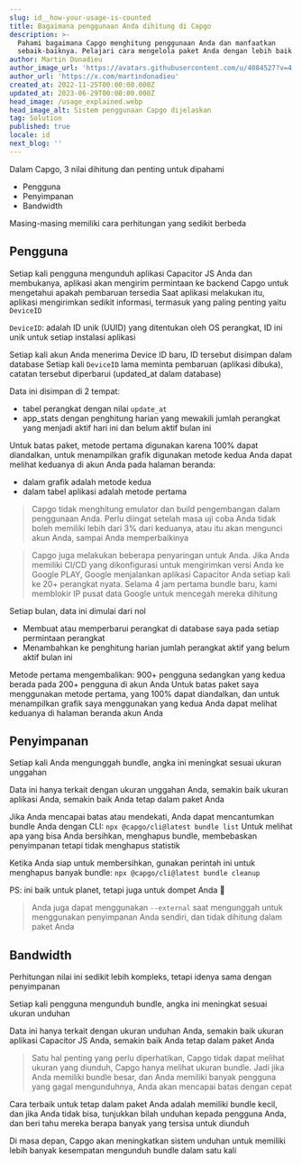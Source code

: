 ```yaml
---
slug: id__how-your-usage-is-counted
title: Bagaimana penggunaan Anda dihitung di Capgo
description: >-
  Pahami bagaimana Capgo menghitung penggunaan Anda dan manfaatkan
  sebaik-baiknya. Pelajari cara mengelola paket Anda dengan lebih baik
author: Martin Donadieu
author_image_url: 'https://avatars.githubusercontent.com/u/4084527?v=4'
author_url: 'https://x.com/martindonadieu'
created_at: 2022-11-25T00:00:00.000Z
updated_at: 2023-06-29T00:00:00.000Z
head_image: /usage_explained.webp
head_image_alt: Sistem penggunaan Capgo dijelaskan
tag: Solution
published: true
locale: id
next_blog: ''
---
```


Dalam Capgo, 3 nilai dihitung dan penting untuk dipahami
- Pengguna
- Penyimpanan
- Bandwidth

Masing-masing memiliki cara perhitungan yang sedikit berbeda

## Pengguna

Setiap kali pengguna mengunduh aplikasi Capacitor JS Anda dan membukanya, aplikasi akan mengirim permintaan ke backend Capgo untuk mengetahui apakah pembaruan tersedia
Saat aplikasi melakukan itu, aplikasi mengirimkan sedikit informasi, termasuk yang paling penting yaitu `DeviceID`

`DeviceID`: adalah ID unik (UUID) yang ditentukan oleh OS perangkat, ID ini unik untuk setiap instalasi aplikasi

Setiap kali akun Anda menerima Device ID baru, ID tersebut disimpan dalam database
Setiap kali `DeviceID` lama meminta pembaruan (aplikasi dibuka), catatan tersebut diperbarui (updated_at dalam database)

Data ini disimpan di 2 tempat:
- tabel perangkat dengan nilai `update_at`
- app_stats dengan penghitung harian yang mewakili jumlah perangkat yang menjadi aktif hari ini dan belum aktif bulan ini

Untuk batas paket, metode pertama digunakan karena 100% dapat diandalkan, untuk menampilkan grafik digunakan metode kedua
Anda dapat melihat keduanya di akun Anda pada halaman beranda:
- dalam grafik adalah metode kedua
- dalam tabel aplikasi adalah metode pertama

> Capgo tidak menghitung emulator dan build pengembangan dalam penggunaan Anda. Perlu diingat setelah masa uji coba Anda tidak boleh memiliki lebih dari 3% dari keduanya, atau itu akan mengunci akun Anda, sampai Anda memperbaikinya

> Capgo juga melakukan beberapa penyaringan untuk Anda. Jika Anda memiliki CI/CD yang dikonfigurasi untuk mengirimkan versi Anda ke Google PLAY, Google menjalankan aplikasi Capacitor Anda setiap kali ke 20+ perangkat nyata. Selama 4 jam pertama bundle baru, kami memblokir IP pusat data Google untuk mencegah mereka dihitung

Setiap bulan, data ini dimulai dari nol

- Membuat atau memperbarui perangkat di database saya pada setiap permintaan perangkat
- Menambahkan ke penghitung harian jumlah perangkat aktif yang belum aktif bulan ini

Metode pertama mengembalikan: 900+ pengguna
sedangkan yang kedua berada pada 200+ pengguna di akun Anda
Untuk batas paket saya menggunakan metode pertama, yang 100% dapat diandalkan, dan untuk menampilkan grafik saya menggunakan yang kedua
Anda dapat melihat keduanya di halaman beranda akun Anda

## Penyimpanan

Setiap kali Anda mengunggah bundle, angka ini meningkat sesuai ukuran unggahan

Data ini hanya terkait dengan ukuran unggahan Anda, semakin baik ukuran aplikasi Anda, semakin baik Anda tetap dalam paket Anda

Jika Anda mencapai batas atau mendekati, Anda dapat mencantumkan bundle Anda dengan CLI:
`npx @capgo/cli@latest bundle list`
Untuk melihat apa yang bisa Anda bersihkan, menghapus bundle, membebaskan penyimpanan tetapi tidak menghapus statistik

Ketika Anda siap untuk membersihkan, gunakan perintah ini untuk menghapus banyak bundle:
`npx @capgo/cli@latest bundle cleanup`

PS: ini baik untuk planet, tetapi juga untuk dompet Anda 💪

> Anda juga dapat menggunakan `--external` saat mengunggah untuk menggunakan penyimpanan Anda sendiri, dan tidak dihitung dalam paket Anda

## Bandwidth

Perhitungan nilai ini sedikit lebih kompleks, tetapi idenya sama dengan penyimpanan

Setiap kali pengguna mengunduh bundle, angka ini meningkat sesuai ukuran unduhan

Data ini hanya terkait dengan ukuran unduhan Anda, semakin baik ukuran aplikasi Capacitor JS Anda, semakin baik Anda tetap dalam paket Anda

> Satu hal penting yang perlu diperhatikan, Capgo tidak dapat melihat ukuran yang diunduh, Capgo hanya melihat ukuran bundle. Jadi jika Anda memiliki bundle besar, dan Anda memiliki banyak pengguna yang gagal mengunduhnya, Anda akan mencapai batas dengan cepat

Cara terbaik untuk tetap dalam paket Anda adalah memiliki bundle kecil, dan jika Anda tidak bisa, tunjukkan bilah unduhan kepada pengguna Anda, dan beri tahu mereka berapa banyak yang tersisa untuk diunduh

Di masa depan, Capgo akan meningkatkan sistem unduhan untuk memiliki lebih banyak kesempatan mengunduh bundle dalam satu kali